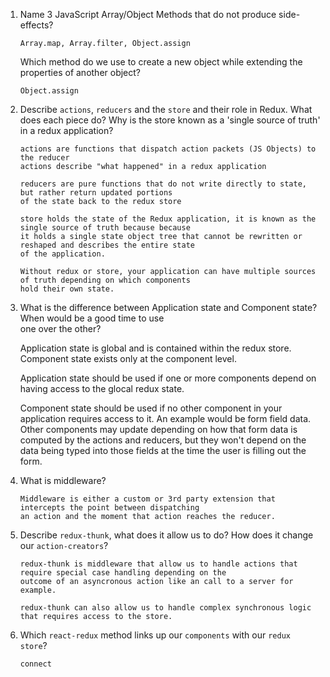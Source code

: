1.  Name 3 JavaScript Array/Object Methods that do not produce side-effects?

        Array.map, Array.filter, Object.assign

    Which method do we use to create a new object while extending the properties of another object?

        Object.assign

2.  Describe `actions`, `reducers` and the `store` and their role in Redux. What does each piece do? Why is
    the store known as a 'single source of truth' in a redux application?

        actions are functions that dispatch action packets (JS Objects) to the reducer
        actions describe "what happened" in a redux application

        reducers are pure functions that do not write directly to state, but rather return updated portions
        of the state back to the redux store

        store holds the state of the Redux application, it is known as the single source of truth because because
        it holds a single state object tree that cannot be rewritten or reshaped and describes the entire state
        of the application.

        Without redux or store, your application can have multiple sources of truth depending on which components
        hold their own state.

3.  What is the difference between Application state and Component state? When would be a good time to use  
    one over the other?

    Application state is global and is contained within the redux store. Component state exists only at the component level.

    Application state should be used if one or more components depend on having access to the glocal redux state.

    Component state should be used if no other component in your application requires access to it. An example would be
    form field data. Other components may update depending on how that form data is computed by the actions and reducers,
    but they won't depend on the data being typed into those fields at the time the user is filling out the form.

4.  What is middleware?

        Middleware is either a custom or 3rd party extension that intercepts the point between dispatching
        an action and the moment that action reaches the reducer.

5.  Describe `redux-thunk`, what does it allow us to do? How does it change our `action-creators`?

        redux-thunk is middleware that allow us to handle actions that require special case handling depending on the
        outcome of an asyncronous action like an call to a server for example.

        redux-thunk can also allow us to handle complex synchronous logic that requires access to the store.

6.  Which `react-redux` method links up our `components` with our `redux store`?

        connect
